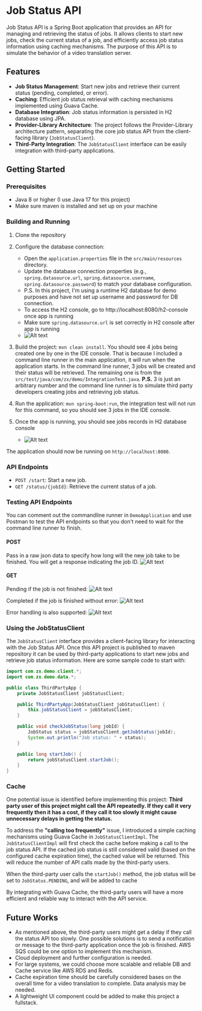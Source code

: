 # Job Status API

Job Status API is a Spring Boot application that provides an API for managing and retrieving the status of jobs. It allows clients to start new jobs, check the current status of a job, and efficiently access job status information using caching mechanisms.
The purpose of this API is to simulate the behavior of a video translation server.

## Features

- **Job Status Management**: Start new jobs and retrieve their current status (pending, completed, or error).
- **Caching**: Efficient job status retrieval with caching mechanisms implemented using Guava Cache.
- **Database Integration**: Job status information is persisted in H2 database using JPA.
- **Provider-Library Architecture**: The project follows the Provider-Library architecture pattern, separating the core job status API from the client-facing library (`JobStatusClient`).
- **Third-Party Integration**: The `JobStatusClient` interface can be easily integration with third-party applications.

## Getting Started

### Prerequisites

- Java 8 or higher (I use Java 17 for this project)
- Make sure maven is installed and set up on your machine

### Building and Running

1. Clone the repository
2. Configure the database connection:
    - Open the `application.properties` file in the `src/main/resources` directory.
    - Update the database connection properties (e.g., `spring.datasource.url`, `spring.datasource.username`, `spring.datasource.password`) to match your database configuration.
    - P.S. In this project, I'm using a runtime H2 database for demo purposes and have not set up username and password for DB connection.
    - To access the H2 console, go to http://localhost:8080/h2-console once app is running
    - Make sure `spring.datasource.url` is set correctly in H2 console after app is running
    - ![Alt text](pngs/h2_connection.png)

3. Build the project: `mvn clean install`. You should see 4 jobs being created one by one in the IDE console. That is because I included
a command line runner in the main application, it will run when the application starts. In the command line runner, 3 jobs will be created and their
status will be retrieved. The remaining one is from the `src/test/java/com/zx/demo/IntegrationTest.java`. **P.S.** 3 is just an arbitrary number and 
the command line runner is to simulate third party developers creating jobs and retrieving job status.
4. Run the application: `mvn spring-boot:run`, the integration test will not run for this command, so you should see 3 jobs in the IDE console.
5. Once the app is running, you should see jobs records in H2 database console
    - ![Alt text](pngs/h2_console.png)


The application should now be running on `http://localhost:8080`.

### API Endpoints

- `POST /start`: Start a new job.
- `GET /status/{jobId}`: Retrieve the current status of a job.

### Testing API Endpoints
You can comment out the commandline runner in `DemoApplication` and use Postman to test the API endpoints so that you don't need to wait for the command line runner to finish.

#### POST
Pass in a raw json data to specify how long will the new job take to be finished. You will get a response indicating the job ID.
![Alt text](pngs/Postman_post.png)

#### GET
Pending if the job is not finished:
![Alt text](pngs/Postman_get_PENDING.png)  

Completed if the job is finished without error:
![Alt text](pngs/Postman_get_COMPLETED.png)  

Error handling is also supported:
![Alt text](pngs/Postman_get_ERROR.png)  


### Using the JobStatusClient

The `JobStatusClient` interface provides a client-facing library for interacting with the Job Status API. Once this API project is published to maven repository it can be used by third-party applications to start new jobs and retrieve job status information.
Here are some sample code to start with:
```java
import com.zx.demo.client.*;
import com.zx.demo.data.*;

public class ThirdPartyApp {
    private JobStatusClient jobStatusClient;

    public ThirdPartyApp(JobStatusClient jobStatusClient) {
        this.jobStatusClient = jobStatusClient;
    }

    public void checkJobStatus(long jobId) {
        JobStatus status = jobStatusClient.getJobStatus(jobId);
        System.out.println("Job status: " + status);
    }

    public long startJob() {
        return jobStatusClient.startJob();
    }
}
```
### Cache
One potential issue is identified before implementing this project: **Third party user of this project might call the API repeatedly. If they call it very frequently then it has a cost,
if they call it too slowly it might cause unnecessary delays in getting the status.**  

To address the **"calling too frequently"** issue, I introduced a simple caching mechanisms using Guava Cache in `JobStatusClientImpl`.
The `JobStatusClientImpl` will first check the cache before making a call to the job status API. If the cached job status is still considered valid (based on the configured cache expiration time), the cached value will be returned. This will reduce the number of API calls made by the third-party users.

When the third-party user calls the `startJob()` method, the job status will be set to `JobStatus.PENDING`, and will be added to cache

By integrating with Guava Cache, the third-party users will have a more efficient and reliable way to interact with the API service.

## Future Works
- As mentioned above, the third-party users might get a delay if they call the status API too slowly. One possible solutions is to send a notification or message to the third-party application once the job is finished.
AWS SQS could be one option to implement this mechanism.
- Cloud deployment and further configuration is needed.
- For large systems, we could choose more scalable and reliable DB and Cache service like AWS RDS and Redis.
- Cache expiration time should be carefully considered bases on the overall time for a video translation to complete. Data analysis may be needed.
- A lightweight UI component could be added to make this project a fullstack.

